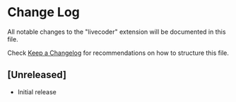 # Change Log

All notable changes to the "livecoder" extension will be documented in this file.

Check [Keep a Changelog](http://keepachangelog.com/) for recommendations on how to structure this file.

## [Unreleased]

- Initial release